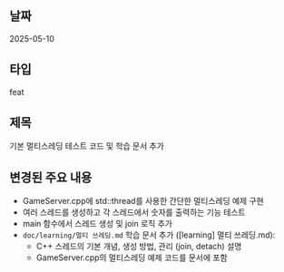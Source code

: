 ## 날짜

2025-05-10

## 타입

feat

## 제목

기본 멀티스레딩 테스트 코드 및 학습 문서 추가

## 변경된 주요 내용

- GameServer.cpp에 std::thread를 사용한 간단한 멀티스레딩 예제 구현
- 여러 스레드를 생성하고 각 스레드에서 숫자를 출력하는 기능 테스트
- main 함수에서 스레드 생성 및 join 로직 추가
- `doc/learning/멀티 쓰레딩.md` 학습 문서 추가 ([learning] 멀티 쓰레딩.md):
    - C++ 스레드의 기본 개념, 생성 방법, 관리 (join, detach) 설명
    - GameServer.cpp의 멀티스레딩 예제 코드를 문서에 포함
